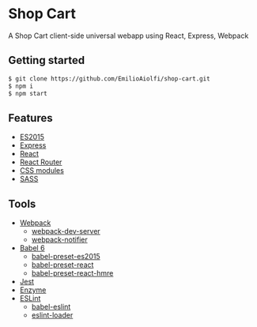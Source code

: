 # Shop Cart
A Shop Cart client-side universal webapp using React, Express, Webpack

## Getting started
```bash
$ git clone https://github.com/EmilioAiolfi/shop-cart.git
$ npm i
$ npm start
```

## Features
- [ES2015](https://babeljs.io/docs/learn-es2015)
- [Express](http://expressjs.com)
- [React](https://github.com/facebook/react)
- [React Router](https://github.com/reactjs/react-router)
- [CSS modules](https://github.com/css-modules/css-modules)
- [SASS](http://sass-lang.com)

## Tools
- [Webpack](https://github.com/webpack/webpack)
    - [webpack-dev-server](https://github.com/webpack/webpack-dev-server)
    - [webpack-notifier](https://github.com/Turbo87/webpack-notifier)
- [Babel 6](https://github.com/babel/babel)
    - [babel-preset-es2015](https://github.com/babel/babel/tree/master/packages/babel-preset-es2015)
    - [babel-preset-react](https://github.com/babel/babel/tree/master/packages/babel-preset-react)
    - [babel-preset-react-hmre](https://github.com/babel/babel/tree/master/packages/babel-preset-react-hmre)
- [Jest](https://github.com/facebook/jest)
- [Enzyme](https://github.com/airbnb/enzyme)
- [ESLint](https://github.com/eslint/eslint)
    - [babel-eslint](https://github.com/babel/babel-eslint)
    - [eslint-loader](https://github.com/MoOx/eslint-loader)
